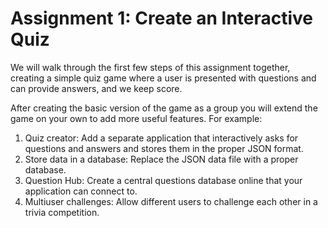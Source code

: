 # Assignment 1: Create an Interactive Quiz

We will walk through the first few steps of this assignment together, creating a simple quiz game where a user is presented with questions and can provide answers, and we keep score.  

After creating the basic version of the game as a group you will extend the game on your own to add more useful features. For example:

<ol>
<li>Quiz creator: Add a separate application that interactively asks for questions and answers and stores them in the proper JSON format.
<li>Store data in a database: Replace the JSON data file with a proper database.
<li>Question Hub: Create a central questions database online that your application can connect to.
<li>Multiuser challenges: Allow different users to challenge each other in a trivia competition.
</ol>